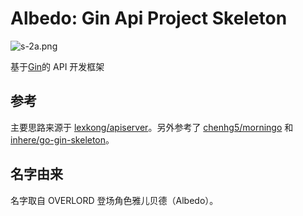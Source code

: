# Albedo: Gin Api Project Skeleton
![s-2a.png](https://i.loli.net/2018/09/17/5b9f7028c8e77.png)
<br>

基于[Gin](https://github.com/gin-gonic/gin)的 API 开发框架

## 参考
主要思路来源于 [lexkong/apiserver](https://github.com/lexkong/apiserver)。另外参考了 [chenhg5/morningo](https://github.com/chenhg5/morningo) 和 [inhere/go-gin-skeleton](https://github.com/inhere/go-gin-skeleton)。

## 名字由来
名字取自 OVERLORD 登场角色雅儿贝德（Albedo）。
